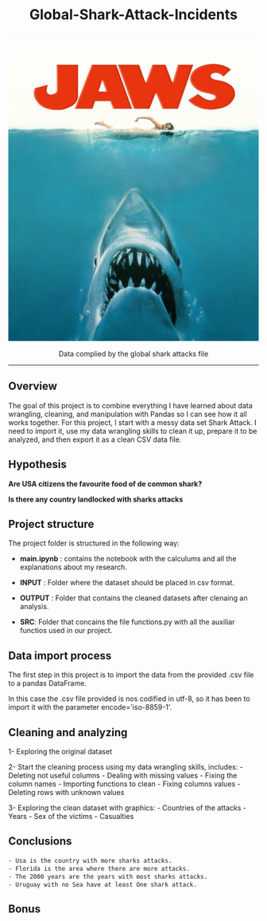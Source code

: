 # <p align="center"> Global-Shark-Attack-Incidents</p>


  <p align="center"> <img  src="https://github.com/Juliopdata/Global-Shark-Attack-Incidents/blob/master/SRC/JAWS-poster.jpg"></p>


<p align="center">Data complied by the global shark attacks file</p>


---

## Overview

The goal of this project is to combine everything I have learned about data wrangling, cleaning, and manipulation with Pandas so I can see how it all works together. For this project, I start with a messy data set Shark Attack. I need to import it, use my data wrangling skills to clean it up, prepare it to be analyzed, and then export it as a clean CSV data file.

## Hypothesis

**Are USA citizens the favourite food of de common shark?**

**Is there any country landlocked with sharks attacks**

## Project structure

The project folder is structured in the following way:

* __main.ipynb__ : contains the notebook with the calculums and all the explanations about my research.

* __INPUT__ : Folder where the dataset should be placed in csv format.

* __OUTPUT__ : Folder that contains the cleaned datasets after clenaing an analysis.

* __SRC__: Folder that concains the file functions.py with all the auxiliar functios used in our project.

## Data import process

The first step in this project is to import the data from the provided .csv file to a pandas DataFrame.

In this case the .csv file provided is nos codified in utf-8, so it has been to import it with the parameter encode='iso-8859-1'.

## Cleaning and analyzing

1- Exploring the original dataset

2- Start the cleaning process using my data wrangling skills, includes:
    - Deleting not useful columns
    - Dealing with missing values 
    - Fixing the column names 
    - Importing functions to clean
    - Fixing columns values
    - Deleting rows with unknown values
    

3- Exploring the clean dataset with graphics:
    - Countries of the attacks
    - Years
    - Sex of the victims
    - Casualties




## Conclusions

    - Usa is the country with more sharks attacks.
    - Florida is the area where there are more attacks.
    - The 2000 years are the years with most sharks attacks.
    - Uruguay with no Sea have at least One shark attack.
    

## Bonus



